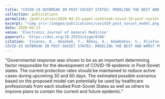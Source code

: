 ```yaml
---
title: "COVID-19 OUTBREAK IN POST-SOVIET STATES: MODELING THE BEST AND WORST POSSIBLE SCENARIOS"
collection: publications
permalink: /publication/2020-04-23-paper-outbreak-covid-19-post-soviet
excerpt: "<img src='/images/publications/covid19_post_soviet_model.png' style='float:left;width:360px;height:120px;'>"
date: 2020-04-23
venue: 'Electronic Journal of General Medicine'
paperurl: 'https://doi.org/10.29333/ejgm/8346'
citation: 'Issanov, A., Amanbek, Y., Abbay, A., Adambekov, S., Aljofan, M., Kashkynbayev, A., & Gaipov, A. (2020). 
COVID-19 OUTBREAK IN POST-SOVIET STATES: MODELING THE BEST AND WORST POSSIBLE SCENARIOS. Electronic Journal of General Medicine, 17(6): em256.'
---
```


"Governmental response was shown to be as an important determining factor responsible for the development of COVID-19 epidemic 
in Post-Soviet states. The current protection rates should be maintained to reduce active cases 
during upcoming 30 and 60 days. The estimated possible scenarios based on the proposed model 
can potentially be used by healthcare professionals from each studied Post-Soviet States 
as well as others to improve plans to contain the current and future epidemic."
